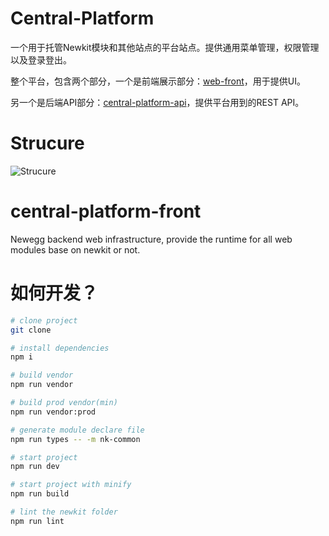 # Central-Platform

一个用于托管Newkit模块和其他站点的平台站点。提供通用菜单管理，权限管理以及登录登出。

整个平台，包含两个部分，一个是前端展示部分：[web-front](web-front)，用于提供UI。

另一个是后端API部分：[central-platform-api](http://trgit2/newkit/central-platform-api)，提供平台用到的REST API。

# Strucure

![Strucure](http://neg-app-img/MISInternal/DocumentTool/upload_image_1490247889365_9.jpg)

# central-platform-front

Newegg backend web infrastructure, provide the runtime for all web modules base on newkit or not.

# 如何开发？

```bash
# clone project
git clone 

# install dependencies
npm i

# build vendor
npm run vendor

# build prod vendor(min)
npm run vendor:prod

# generate module declare file
npm run types -- -m nk-common

# start project
npm run dev

# start project with minify
npm run build

# lint the newkit folder
npm run lint
```


